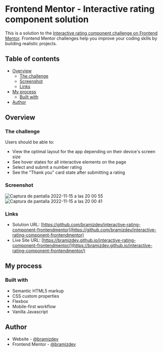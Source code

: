 # Frontend Mentor - Interactive rating component solution

This is a solution to the [Interactive rating component challenge on Frontend Mentor](https://www.frontendmentor.io/challenges/interactive-rating-component-koxpeBUmI). Frontend Mentor challenges help you improve your coding skills by building realistic projects. 

## Table of contents

- [Overview](#overview)
  - [The challenge](#the-challenge)
  - [Screenshot](#screenshot)
  - [Links](#links)
- [My process](#my-process)
  - [Built with](#built-with)
- [Author](#author)

## Overview

### The challenge

Users should be able to:

- View the optimal layout for the app depending on their device's screen size
- See hover states for all interactive elements on the page
- Select and submit a number rating
- See the "Thank you" card state after submitting a rating

### Screenshot

![Captura de pantalla 2022-11-15 a las 20 00 55](https://user-images.githubusercontent.com/112894363/202065260-56bc0ce9-6e6f-4466-a687-5dde1c307065.png)
![Captura de pantalla 2022-11-15 a las 20 00 41](https://user-images.githubusercontent.com/112894363/202065275-adea7618-aefa-41e7-9f54-ad3f10cd97c1.png)

### Links

- Solution URL: [https://github.com/bramizdev/interactive-rating-component-frontendmentor](https://github.com/bramizdev/interactive-rating-component-frontendmentor)
- Live Site URL: [https://bramizdev.github.io/interactive-rating-component-frontendmentor/](https://bramizdev.github.io/interactive-rating-component-frontendmentor/)

## My process

### Built with

- Semantic HTML5 markup
- CSS custom properties
- Flexbox
- Mobile-first workflow
- Vanilla Javascript

## Author

- Website - [@bramizdev](https://github.com/bramizdev)
- Frontend Mentor - [@bramizdev](https://www.frontendmentor.io/profile/bramizdev)
